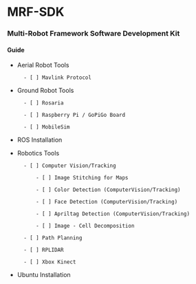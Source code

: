 # MRF-SDK
### Multi-Robot Framework Software Development Kit

#### Guide

- Aerial Robot Tools

		- [ ] Mavlink Protocol

- Ground Robot Tools

		- [ ] Rosaria

		- [ ] Raspberry Pi / GoPiGo Board

		- [ ] MobileSim

- ROS Installation

- Robotics Tools

		- [ ] Computer Vision/Tracking

			- [ ] Image Stitching for Maps

			- [ ] Color Detection (ComputerVision/Tracking)

			- [ ] Face Detection (ComputerVision/Tracking)

			- [ ] Apriltag Detection (ComputerVision/Tracking)

			- [ ] Image - Cell Decomposition 

		- [ ] Path Planning

		- [ ] RPLIDAR

		- [ ] Xbox Kinect

- Ubuntu Installation
